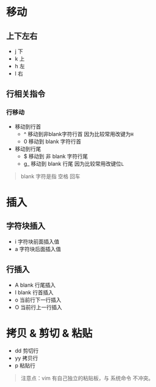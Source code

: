 # 移动
## 上下左右
- j 下
- k 上
- h 左
- l 右
## 行相关指令
### 行移动
- 移动到行首
  - ^ 移动到非blank字符行首 因为比较常用改键为`H`
  - 0 移动到 blank 字符行首
- 移动到行尾
  - $ 移动到 非 blank 字符行尾
  - g_ 移动到 blank 行尾 因为比较常用改键位`L`
> blank 字符是指 空格 回车 
# 插入
## 字符块插入
- i 字符块前面插入值
- a 字符块后面插入值
## 行插入
- A blank 行尾插入
- I blank 行首插入
- o 当前行下一行插入
- O 当前行上一行插入
# 拷贝 & 剪切 & 粘贴
- dd 剪切行 
- yy 拷贝行
- p 粘贴行 
> 注意点：vim 有自己独立的粘贴板，与 系统命令 不冲突。
